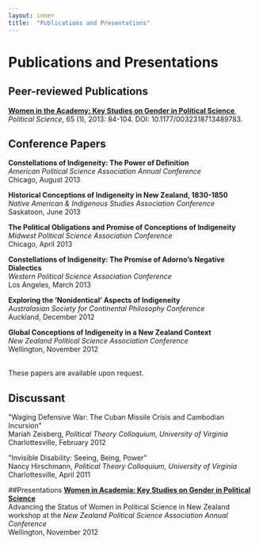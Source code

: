 ```yaml
---
layout: inner
title:  "Publications and Presentations"
---
```


# Publications and Presentations

## Peer-reviewed Publications
**[Women in the Academy: Key Studies on Gender in Political Science](http://pnz.sagepub.com/content/65/1/84.abstract)**, *Political Science*, 65 (1), 2013: 84-104. DOI: 10.1177/0032318713489783.

## Conference Papers
**Constellations of Indigeneity: The Power of Definition**  
*American Political Science Association Annual Conference*  
Chicago, August 2013

**Historical Conceptions of Indigeneity in New Zealand, 1830-1850**  
*Native American & Indigenous Studies Association Conference*  
Saskatoon, June 2013

**The Political Obligations and Promise of Conceptions of Indigeneity**  
*Midwest Political Science Association Conference*  
Chicago, April 2013

**Constellations of Indigeneity: The Promise of Adorno’s Negative Dialectics**  
*Western Political Science Association Conference*  
Los Angeles, March 2013

**Exploring the ‘Nonidentical’ Aspects of Indigeneity**  
*Australasian Society for Continental Philosophy Conference*  
Auckland, December 2012

**Global Conceptions of Indigeneity in a New Zealand Context**  
*New Zealand Political Science Association Conference*  
Wellington, November 2012
<br>
<br>

These papers are available upon request.


## Discussant
"Waging Defensive War: The Cuban Missile Crisis and Cambodian Incursion"  
Mariah Zeisberg, *Political Theory Colloquium, University of Virginia*  
Charlottesville, February 2012

"Invisible Disability: Seeing, Being, Power"  
Nancy Hirschmann, *Political Theory Colloquium, University of Virginia*  
Charlottesville, April 2011


##Presentations
**[Women in Academia: Key Studies on Gender in Political Science]({{site.baseurl}}docs/WomenAcademia.pdf)**  
Advancing the Status of Women in Political Science in New Zealand workshop at the *New Zealand Political Science Association Annual Conference*  
Wellington, November 2012